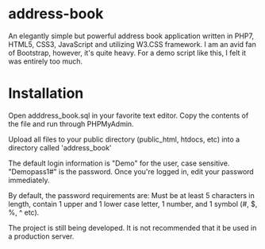 # address-book
An elegantly simple but powerful address book application written in PHP7, HTML5, CSS3, JavaScript and utilizing W3.CSS framework. I am an avid fan of Bootstrap, however, it's quite heavy. For a demo script like this, I felt it was entirely too much.

# Installation
Open adddress_book.sql in your favorite text editor. Copy the contents of the file and run through PHPMyAdmin.

Upload all files to your public directory (public_html, htdocs, etc) into a directory called 'address_book'

The default login information is "Demo" for the user, case sensitive. "Demopass1#" is the password. Once you're logged in, edit your password immediately.

By default, the password requirements are: Must be at least 5 characters in length, contain 1 upper and 1 lower case letter, 1 number, and 1 symbol (#, $, %, ^ etc).

The project is still being developed. It is not recommended that it be used in a production server.
